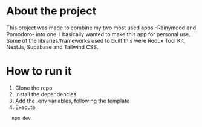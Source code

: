 # About the project

This project was made to combine my two most used apps -Rainymood and Pomodoro- into one. I basically wanted to make this app for personal use. Some of the libraries/frameworks used to built this were Redux Tool Kit, NextJs, Supabase and Tailwind CSS.

# How to run it

1. Clone the repo
1. Install the dependencies
1. Add the .env variables, following the template
1. Execute

```js
  npm dev
```
